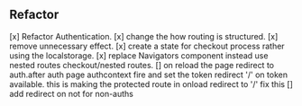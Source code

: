 ## Refactor

[x] Refactor Authentication.
[x] change the how routing is structured.
[x] remove unnecessary effect.
[x] create a state for checkout process rather using the localstorage.
[x] replace Navigators component instead use nested routes checkout/nested routes.
[] on reload the page redirect to auth.after auth page authcontext fire and set the token redirect '/' on token available. this is making the protected route in onload redirect to '/' fix this
[] add redirect on not for non-auths
